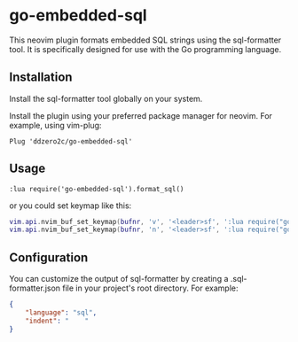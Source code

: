 # go-embedded-sql

This neovim plugin formats embedded SQL strings using the sql-formatter tool. It is specifically designed for use with the Go programming language.

## Installation
Install the sql-formatter tool globally on your system.

Install the plugin using your preferred package manager for neovim. For example, using vim-plug:

```vim
Plug 'ddzero2c/go-embedded-sql'
```

## Usage
```vim
:lua require('go-embedded-sql').format_sql()
```

or you could set keymap like this:
```lua
vim.api.nvim_buf_set_keymap(bufnr, 'v', '<leader>sf', ':lua require("go-embedded-sql").format_sql_visual()<CR>', opts)
vim.api.nvim_buf_set_keymap(bufnr, 'n', '<leader>sf', ':lua require("go-embedded-sql").format_sql()<CR>', opts)
```

## Configuration
You can customize the output of sql-formatter by creating a .sql-formatter.json file in your project's root directory. For example:

```json
{
    "language": "sql",
    "indent": "    "
}
```
